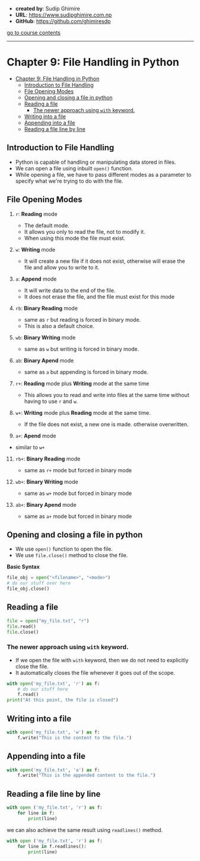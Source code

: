 - **created by**: Sudip Ghimire
- **URL**: https://www.sudipghimire.com.np
- **GitHub**: https://github.com/ghimiresdp

[go to course contents](https://github.com/ghimiresdp/python-notes/)
<hr>

# Chapter 9: File Handling in Python
- [Chapter 9: File Handling in Python](#chapter-9-file-handling-in-python)
  - [Introduction to File Handling](#introduction-to-file-handling)
  - [File Opening Modes](#file-opening-modes)
  - [Opening and closing a file in python](#opening-and-closing-a-file-in-python)
  - [Reading a file](#reading-a-file)
    - [The newer approach using `with` keyword.](#the-newer-approach-using-with-keyword)
  - [Writing into a file](#writing-into-a-file)
  - [Appending into a file](#appending-into-a-file)
  - [Reading a file line by line](#reading-a-file-line-by-line)


## Introduction to File Handling
- Python is capable of handling or manipulating data stored in files.
- We can open a file using inbuilt `open()` function.
- While opening a file, we have to pass different modes as a parameter to specify what we're trying to do with the file.

## File Opening Modes

1. `r`: **Reading** mode
   - The default mode.
   - It allows you only to read the file, not to modify it.
   - When using this mode the file must exist.

2. `w`: **Writing** mode
   - It will create a new file if it does not exist, otherwise will erase the file and allow you to write to it.

3. `a`: **Append** mode
   - It will write data to the end of the file.
   - It does not erase the file, and the file must exist for this mode

4. `rb`: **Binary Reading** mode
   - same as `r` but reading is forced in binary mode.
   - This is also a default choice.

5. `wb`: **Binary Writing** mode
   - same as `w` but writing is forced in binary mode.

6. `ab`: **Binary Apend** mode
   - same as `a` but appending is forced in binary mode.

7. `r+`: **Reading** mode plus **Writing** mode at the same time
   - This allows you to read and write into files at the same time without having to use `r` and `w`.

8. `w+`: **Writing** mode plus **Reading** mode at the same time.
   - If the file does not exist, a new one is made. otherwise overwritten.

9.  `a+`: **Apend** mode
   -  similar to `w+`

11. `rb+`: **Binary Reading** mode
     -  same as `r+` mode but forced in binary mode

12. `wb+`: **Binary Writing** mode
    -  same as `w+` mode but forced in binary mode

13. `ab+`: **Binary Apend** mode
    -  same as `a+` mode but forced in binary mode

## Opening and closing a file in python
- We use `open()` function to open the file.
- We use `file.close()` method to close the file.

**Basic Syntax**
```python
file_obj = open("<filename>", "<mode>")
# do our stuff over here
file_obj.close()
```

## Reading a file

```python
file = open("my_file.txt", "r")
file.read()
file.close()
```

### The newer approach using `with` keyword.
- If we open the file with `with` keyword, then we do not need to explicitly close the file.
- It automatically closes the file whenever it goes out of the scope.

```python
with open('my_file.txt', 'r') as f:
    # do our stuff here
    f.read()
print("At this point, the file is closed")
```

## Writing into a file
```python
with open('my_file.txt', 'w') as f:
    f.write("This is the content to the file.")
```


## Appending into a file
```python
with open('my_file.txt', 'a') as f:
    f.write("This is the appended content to the file.")
```


## Reading a file line by line

```python
with open ('my_file.txt', 'r') as f:
    for line in f:
        print(line)
```
we can also achieve the same result using `readlines()` method.

```python
with open ('my_file.txt', 'r') as f:
    for line in f.readlines():
        print(line)
```
